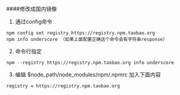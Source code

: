 ####修改成国内镜像
1. 通过config命令
```
npm config set registry https://registry.npm.taobao.org
npm info underscore （如果上面配置正确这个命令会有字符串response）
```
2. 命令行指定
```
npm --registry https://registry.npm.taobao.org info underscore
```
3. 编辑 $node_path/node_modules/npm/.npmrc 加入下面内容
```
registry = https://registry.npm.taobao.org
```
